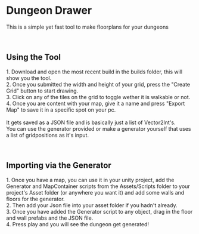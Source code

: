 <h1>Dungeon Drawer</h1>
<p>This is a simple yet fast tool to make floorplans for your dungeons</p>
</br>
<h2>Using the Tool</h2>
<p>1. Download and open the most recent build in the builds folder, this will show you the tool.</br>
2. Once you submitted the width and height of your grid, press the "Create Grid" button to start drawing.</br>
3. Click on any of the tiles on the grid to toggle wether it is walkable or not.</br>
4. Once you are content with your map, give it a name and press "Export Map" to save it in a specific spot on your pc.</br>
</br>
It gets saved as a JSON file and is basically just a list of Vector2Int's.</br>
You can use the generator provided or make a generator yourself that uses a list of gridpositions as it's input.</p>
</br>
<h2>Importing via the Generator</h2>
<p>1. Once you have a map, you can use it in your unity project, add the Generator and MapContainer scripts from the Assets/Scripts folder to your project's Asset folder (or anywhere you want it) and add some walls and floors for the generator.</br>
2. Then add your Json file into your asset folder if you hadn't already.</br>
3. Once you have added the Generator script to any object, drag in the floor and wall prefabs and the JSON file.</br>
4. Press play and you will see the dungeon get generated!</br>
</br>

</p>
